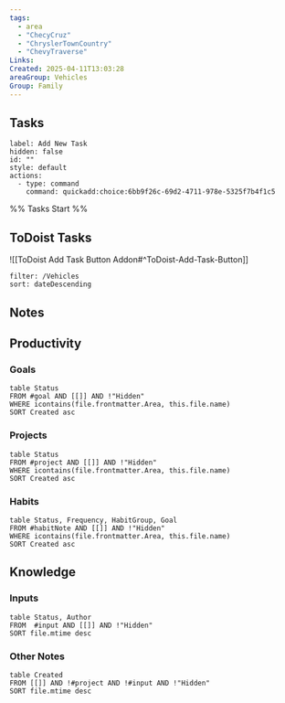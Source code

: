 ```yaml
---
tags:
  - area
  - "ChecyCruz"
  - "ChryslerTownCountry"
  - "ChevyTraverse"
Links: 
Created: 2025-04-11T13:03:28
areaGroup: Vehicles
Group: Family
---
```

## Tasks

```meta-bind-button
label: Add New Task
hidden: false
id: ""
style: default
actions:
  - type: command
    command: quickadd:choice:6bb9f26c-69d2-4711-978e-5325f7b4f1c5
```

%% Tasks Start %%

## ToDoist Tasks
![[ToDoist Add Task Button Addon#^ToDoist-Add-Task-Button]]
```todoist
filter: /Vehicles
sort: dateDescending
```

## Notes

## Productivity

### Goals

```dataview
table Status
FROM #goal AND [[]] AND !"Hidden"
WHERE icontains(file.frontmatter.Area, this.file.name)
SORT Created asc
```

### Projects

```dataview
table Status
FROM #project AND [[]] AND !"Hidden"
WHERE icontains(file.frontmatter.Area, this.file.name)
SORT Created asc
```

### Habits

```dataview
table Status, Frequency, HabitGroup, Goal
FROM #habitNote AND [[]] AND !"Hidden"
WHERE icontains(file.frontmatter.Area, this.file.name)
SORT Created asc
```

## Knowledge

### Inputs

```dataview
table Status, Author
FROM  #input AND [[]] AND !"Hidden"
SORT file.mtime desc
```

### Other Notes

```dataview
table Created
FROM [[]] AND !#project AND !#input AND !"Hidden"
SORT file.mtime desc
```
